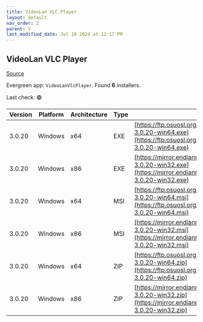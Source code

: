 ```yaml
---
title: VideoLan VLC Player 
layout: default
nav_order: 2
parent: V
last_modified_date: Jul 10 2024 at 12:17 PM
---
```


## VideoLan VLC Player 

[Source](https://www.videolan.org/vlc/)

Evergreen app: `VideoLanVlcPlayer`. Found **6** installers.

Last check: 🟢

| Version | Platform | Architecture | Type | URI                                                                                                                                                          |
| ------- | -------- | ------------ | ---- | ------------------------------------------------------------------------------------------------------------------------------------------------------------ |
| 3.0.20  | Windows  | x64          | EXE  | [https://ftp.osuosl.org/pub/videolan/vlc/3.0.20/win64/vlc-3.0.20-win64.exe](https://ftp.osuosl.org/pub/videolan/vlc/3.0.20/win64/vlc-3.0.20-win64.exe)       |
| 3.0.20  | Windows  | x86          | EXE  | [https://mirror.endianness.com/videolan/vlc/3.0.20/win32/vlc-3.0.20-win32.exe](https://mirror.endianness.com/videolan/vlc/3.0.20/win32/vlc-3.0.20-win32.exe) |
| 3.0.20  | Windows  | x64          | MSI  | [https://ftp.osuosl.org/pub/videolan/vlc/3.0.20/win64/vlc-3.0.20-win64.msi](https://ftp.osuosl.org/pub/videolan/vlc/3.0.20/win64/vlc-3.0.20-win64.msi)       |
| 3.0.20  | Windows  | x86          | MSI  | [https://mirror.endianness.com/videolan/vlc/3.0.20/win32/vlc-3.0.20-win32.msi](https://mirror.endianness.com/videolan/vlc/3.0.20/win32/vlc-3.0.20-win32.msi) |
| 3.0.20  | Windows  | x64          | ZIP  | [https://ftp.osuosl.org/pub/videolan/vlc/3.0.20/win64/vlc-3.0.20-win64.zip](https://ftp.osuosl.org/pub/videolan/vlc/3.0.20/win64/vlc-3.0.20-win64.zip)       |
| 3.0.20  | Windows  | x86          | ZIP  | [https://mirror.endianness.com/videolan/vlc/3.0.20/win32/vlc-3.0.20-win32.zip](https://mirror.endianness.com/videolan/vlc/3.0.20/win32/vlc-3.0.20-win32.zip) |
